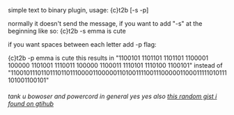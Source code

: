 simple text to binary plugin, usage:
{c}t2b [-s -p] <text>

normally it doesn't send the message, if you want to add "-s" at the beginning like so:
{c}t2b -s emma is cute

if you want spaces between each letter add -p flag:

{c}t2b -p emma is cute
this results in "1100101 1101101 1101101 1100001 100000 1101001 1110011 100000 1100011 1110101 1110100 1100101" instead of "1100101110110111011011100001100000110100111100111000001100011111010111101001100101"



###### tank u bowoser and powercord in general yes yes also [this random gist i found on gtihub](https://gist.github.com/belohlavek/90771ccccb11100e76d1)